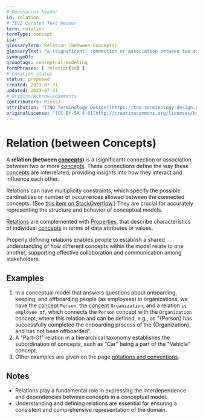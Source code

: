 ```yaml
---
# Docusaurus header
id: relation
# TEv2 Curated Text Header
term: relation
termType: concept
isa:
glossaryTerm: Relation (between Concepts)
glossaryText: "a (significant) connection or association between two or more [concepts](@). These connections define the way these [concepts](@) are interrelated, providing insights into how they interact and influence each other."
synonymOf:
grouptags: conceptual-modeling
formPhrases: [ relation{ss} ]
# Curation status
status: proposed
created: 2023-07-31
updated: 2023-07-31
# Origins/Acknowledgements
contributors: RieksJ
attribution: "[TNO Terminology Design](https://tno-terminology-design.github.io/tev2-specifications/docs)"
originalLicense: "[CC BY-SA 4.0](http://creativecommons.org/licenses/by-sa/4.0/?ref=chooser-v1)"
---
```


# Relation (between Concepts)

A **relation (between [concepts](@))** is a (significant) connection or association between two or more [concepts](@). These connections define the way these [concepts](@) are interrelated, providing insights into how they interact and influence each other.

Relations can have multiplicity constraints, which specify the possible cardinalities or number of occurrences allowed between the connected concepts. (See [this item on StackOverflow](https://stackoverflow.com/questions/17877582/multiplicity-vs-cardinality#:~:text=Simply%20put%3A%20a%20multiplicity%20is,They%20are%20not%20synonymous.).) They are crucial for accurately representing the structure and behavior of conceptual models.

[Relations](@) are complemented with [Properties](@), that describe characteristics of individual [concepts](@) in terms of data attributes or values.

Properly defining relations enables people to establish a shared understanding of how different concepts within the model relate to one another, supporting effective collaboration and communication among stakeholders.

## Examples

1. In a conceptual model that answers questions about onboarding, keeping, and offboarding people (as employees) in organizations, we have the [concept](@) `Person`, the [concept](@) `Organization`, and a relation `is employee of`, which connects the `Person` concept with the `Organization` concept, where this relation and can be defined, e.g., as "{Person} has successfully completed the onboarding process of the {Organization}, and has not been offboarded".
2. A "Part-Of" relation in a hierarchical taxonomy establishes the subordination of concepts, such as "Car" being a part of the "Vehicle" concept.
3. Other examples are given on the page [notations and conventions](/docs/notations-and-conventions#pattern-diagram-notations).

## Notes

- Relations play a fundamental role in expressing the interdependence and dependencies between concepts in a conceptual model.
- Understanding and defining relations are essential for ensuring a consistent and comprehensive representation of the domain.

